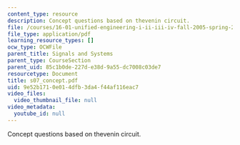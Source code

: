 ```yaml
---
content_type: resource
description: Concept questions based on thevenin circuit.
file: /courses/16-01-unified-engineering-i-ii-iii-iv-fall-2005-spring-2006/9e52b1710e014dfb3da4f44af116eac7_s07_concept.pdf
file_type: application/pdf
learning_resource_types: []
ocw_type: OCWFile
parent_title: Signals and Systems
parent_type: CourseSection
parent_uid: 85c1b0de-227d-e38d-9a55-dc7008c03de7
resourcetype: Document
title: s07_concept.pdf
uid: 9e52b171-0e01-4dfb-3da4-f44af116eac7
video_files:
  video_thumbnail_file: null
video_metadata:
  youtube_id: null
---
```

Concept questions based on thevenin circuit.

